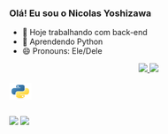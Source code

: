 ### Olá! Eu sou o Nicolas Yoshizawa

- 🔭 Hoje trabalhando com back-end
- 🌱 Aprendendo Python
- 😄 Pronouns: Ele/Dele

<div align="center">
  <a href="https://github.com/NicolasYoshizawa">
  <img height="180em" src="https://github-readme-stats.vercel.app/api?username=NicolasYoshizawa&show_icons=true&theme=dark&include_all_commits=true&count_private=true"/>
  <img height="180em" src="https://github-readme-stats.vercel.app/api/top-langs/?username=NicolasYoshizawa&layout=compact&langs_count=7&theme=dark"/>
</div>

<div style="display: inline_block"><br>
  
  <img align="center" alt="Rafa-Python" height="30" width="40" src="https://raw.githubusercontent.com/devicons/devicon/master/icons/python/python-original.svg">
 
</div>

##

<div>
  <a href="https://www.instagram.com/__https.nicolas__/" target="_blank"><img src="https://img.shields.io/badge/-Instagram-%23E4405F?style=for-the-badge&logo=instagram&logoColor=white" target="_blank"></a>
  <a href = "mailto:nicolasyoshizawa2015@gmail.com"><img src="https://img.shields.io/badge/-Gmail-%23333?style=for-the-badge&logo=gmail&logoColor=white" target="_blank"></a>
